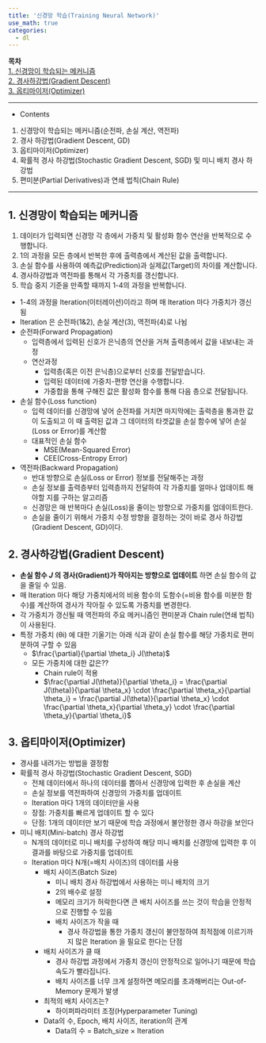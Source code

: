 ```yaml
---
title: '신경망 학습(Training Neural Network)'
use_math: true
categories:
  - dl
---
```


**목차**  
[1. 신경망이 학습되는 메커니즘](#1-신경망이-학습되는-메커니즘)  
[2. 경사하강법(Gradient Descent)](#2-경사하강법gradient-descent)  
[3. 옵티마이저(Optimizer)](#3-옵티마이저optimizer)  


---
* Contents
1. 신경망이 학습되는 메커니즘(순전파, 손실 계산, 역전파)
2. 경사 하강법(Gradient Descent, GD)
3. 옵티마이저(Optimizer)
4. 확률적 경사 하강법(Stochastic Gradient Descent, SGD) 및 미니 배치 경사 하강법
5. 편미분(Partial Derivatives)과 연쇄 법칙(Chain Rule)


---

## 1. 신경망이 학습되는 메커니즘
1. 데이터가 입력되면 신경망 각 층에서 가중치 및 활성화 함수 연산을 반복적으로 수행합니다.
2. 1의 과정을 모든 층에서 반복한 후에 출력층에서 계산된 값을 출력합니다.
3. 손실 함수를 사용하여 예측값(Prediction)과 실제값(Target)의 차이를 계산합니다.
4. 경사하강법과 역전파를 통해서 각 가중치를 갱신합니다.
5. 학습 중지 기준을 만족할 때까지 1-4의 과정을 반복합니다.

* 1-4의 과정을 Iteration(이터레이션)이라고 하며 매 Iteration 마다 가중치가 갱신됨
* Iteration 은 순전파(1&2), 손실 계산(3), 역전파(4)로 나뉨
* 순전파(Forward Propagation)
  * 입력층에서 입력된 신호가 은닉층의 연산을 거쳐 출력층에서 값을 내보내는 과정
  * 연산과정
    * 입력층(혹은 이전 은닉층)으로부터 신호를 전달받습니다.
    * 입력된 데이터에 가중치-편향 연산을 수행합니다.
    * 가중합을 통해 구해진 값은 활성화 함수를 통해 다음 층으로 전달됩니다.
* 손실 함수(Loss function)
  * 입력 데이터를 신경망에 넣어 순전파를 거치면 마지막에는 출력층을 통과한 값이 도출되고 이 때 출력된 값과 그 데이터의 타겟값을 손실 함수에 넣어 손실(Loss or Error)를 계산함
  * 대표적인 손실 함수
    * MSE(Mean-Squared Error)
    * CEE(Cross-Entropy Error)
* 역전파(Backward Propagation)
  * 반대 방향으로 손실(Loss or Error) 정보를 전달해주는 과정
  * 손실 정보를 출력층부터 입력층까지 전달하여 각 가중치를 얼마나 업데이트 해야할 지를 구하는 알고리즘
  * 신경망은 매 반복마다 손실(Loss)을 줄이는 방향으로 가중치를 업데이트한다.
  * 손실을 줄이기 위해서 가중치 수정 방향을 결정하는 것이 바로 경사 하강법(Gradient Descent, GD)이다.

## 2. 경사하강법(Gradient Descent)
* **손실 함수 $J$ 의 경사(Gradient)가 작아지는 방향으로 업데이트** 하면 손실 함수의 값을 줄일 수 있음.
* 매 Iteration 마다 해당 가중치에서의 비용 함수의 도함수(=비용 함수를 미분한 함수)를 계산하여 경사가 작아질 수 있도록 가중치를 변경한다.
* 각 가중치가 갱신될 때 역전파의 주요 메커니즘인 편미분과 Chain rule(연쇄 법칙)이 사용된다.
* 특정 가중치  (θi)  에 대한 기울기는 아래 식과 같이 손실 함수를 해당 가중치로 편미분하여 구할 수 있음
  * $\frac{\partial}{\partial \theta_i} J(\theta)$
  * 모든 가중치에 대한 값은??
    * Chain rule이 적용
    * $\frac{\partial J(\theta)}{\partial \theta_i} = \frac{\partial J(\theta)}{\partial \theta_x} \cdot \frac{\partial \theta_x}{\partial \theta_i} = \frac{\partial J(\theta)}{\partial \theta_x} \cdot \frac{\partial \theta_x}{\partial \theta_y} \cdot \frac{\partial \theta_y}{\partial \theta_i}$

## 3. 옵티마이저(Optimizer)
* 경사를 내려가는 방법을 결정함
* 확률적 경사 하강법(Stochastic Gradient Descent, SGD)
  * 전체 데이터에서 하나의 데이터를 뽑아서 신경망에 입력한 후 손실을 계산
  * 손실 정보를 역전파하여 신경망의 가중치를 업데이트
  * Iteration 마다 1개의 데이터만을 사용
  * 장점: 가중치를 빠르게 업데이트 할 수 있다
  * 단점: 1개의 데이터만 보기 때문에 학습 과정에서 불안정한 경사 하강을 보인다
* 미니 배치(Mini-batch) 경사 하강법
  * N개의 데이터로 미니 배치를 구성하여 해당 미니 배치를 신경망에 입력한 후 이 결과를 바탕으로 가중치를 업데이트
  * Iteration 마다 N개(=배치 사이즈)의 데이터를 사용
    * 배치 사이즈(Batch Size)
      * 미니 배치 경사 하강법에서 사용하는 미니 배치의 크기
      * 2의 배수로 설정
      * 메모리 크기가 허락한다면 큰 배치 사이즈를 쓰는 것이 학습을 안정적으로 진행할 수 있음
      * 배치 사이즈가 작을 때
        * 경사 하강법을 통한 가중치 갱신이 불안정하여 최적점에 이르기까지 많은 Iteration 을 필요로 한다는 단점
    * 배치 사이즈가 클 때
      * 경사 하강법 과정에서 가중치 갱신이 안정적으로 일어나기 때문에 학습 속도가 빨라집니다.
      * 배치 사이즈를 너무 크게 설정하면 메모리를 초과해버리는 Out-of-Memory 문제가 발생
    * 최적의 배치 사이즈는?
      * 하이퍼파라미터 조정(Hyperparameter Tuning)
    * Data의 수, Epoch, 배치 사이즈, iteration의 관계
      * Data의 수 = Batch_size × Iteration
